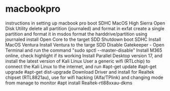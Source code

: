 # macbookpro
instructions in setting up macbook pro
boot SDHC MacOS High Sierra
Open Disk Utility
delete all partition (journaled) and format in exfat
create a single partition and format it in msdos
format the harddrive/partition using journaled
install Open Core to the target SDD
Shutdown
boot SDHC Install MacOS Ventura
Install Ventura to the targe SDD
Disable Gatekeeper - Open Terminal and run the command "sudo spctl --master-disable"
Install M365 online, check highlight if its working
Install Parallel Desktop version 17, and install the latest version of Kali Linux
User a generic wifi (RTLchip) to connect the Kali Linux to the internet, and run 
#apt-get update
#apt-get upgrade
#apt-get dist-upgrade
Download Driver and install for Realtek chipset (RTL8821au), use for wifi hacking (Alfa/TPlink) and changing mode from manage to monitor
#apt install Realtek-rtl88xxau-dkms 
